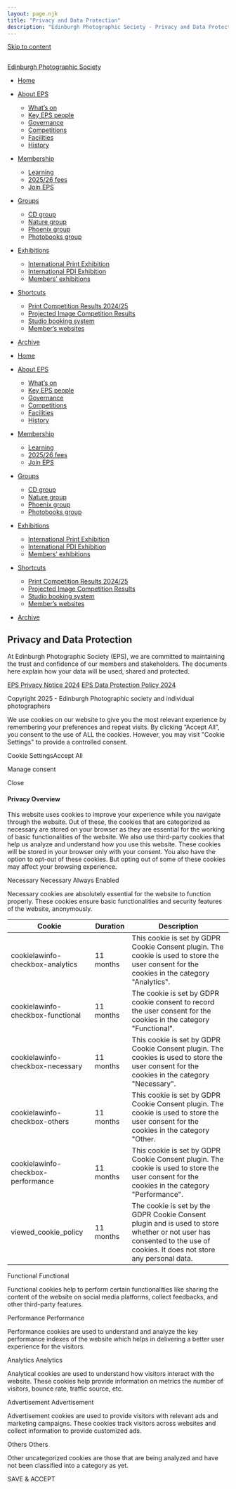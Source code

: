 ```yaml
---
layout: page.njk
title: "Privacy and Data Protection"
description: "Edinburgh Photographic Society - Privacy and Data Protection Policy"
---
```

[Skip to content](#main)

 ![](data:image/gif;base64,R0lGODlhAQABAAAAACH5BAEKAAEALAAAAAABAAEAAAICTAEAOw==)

[Edinburgh Photographic Society](https://www.edinburghphotographicsociety.co.uk/wp)

- [Home](/)
- [About EPS](/about-eps/)
  - [What’s on](/whats-on/)
  - [Key EPS people](/people/)
  - [Governance](/people-and-governance/)
  - [Competitions](/competitions-v2-2/)
  - [Facilities](/facilities/)
  - [History](/history/)

- [Membership](/membership/)
  - [Learning](/learning/)
  - [2025/26 fees](/membership/#fees)
  - [Join EPS](/membership/)

- [Groups](/groups/)
  - [CD group](/creative-digital/)
  - [Nature group](/nature-group/)
  - [Phoenix group](/phoenix/)
  - [Photobooks group](/photobooks/)

- [Exhibitions](/exhibitions/)
  - [International Print Exhibition](/international-ex-entries/)
  - [International PDI Exhibition](/international-pdi-entries/)
  - [Members’ exhibitions](/members-exhibitions/)

- [Shortcuts](/shortcuts/)
  - [Print Competition Results 2024/25](/competition-results/print-competition-results/)
  - [Projected Image Competition Results](/competition-results/projected-image-competition-results/)
  - [Studio booking system](https://www.edinburghphotographicsociety.co.uk/bookings/Web/?)
  - [Member’s websites](/member-websites/)

- [Archive](/archive-intro/)

- [Home](/)
- [About EPS](/about-eps/)
  - [What’s on](/whats-on/)
  - [Key EPS people](/people/)
  - [Governance](/people-and-governance/)
  - [Competitions](/competitions-v2-2/)
  - [Facilities](/facilities/)
  - [History](/history/)

- [Membership](/membership/)
  - [Learning](/learning/)
  - [2025/26 fees](/membership/#fees)
  - [Join EPS](/membership/)

- [Groups](/groups/)
  - [CD group](/creative-digital/)
  - [Nature group](/nature-group/)
  - [Phoenix group](/phoenix/)
  - [Photobooks group](/photobooks/)

- [Exhibitions](/exhibitions/)
  - [International Print Exhibition](/international-ex-entries/)
  - [International PDI Exhibition](/international-pdi-entries/)
  - [Members’ exhibitions](/members-exhibitions/)

- [Shortcuts](/shortcuts/)
  - [Print Competition Results 2024/25](/competition-results/print-competition-results/)
  - [Projected Image Competition Results](/competition-results/projected-image-competition-results/)
  - [Studio booking system](https://www.edinburghphotographicsociety.co.uk/bookings/Web/?)
  - [Member’s websites](/member-websites/)

- [Archive](/archive-intro/)

## Privacy and Data Protection

At Edinburgh Photographic Society (EPS), we are committed to maintaining the trust and confidence of our members and stakeholders. The documents here explain how your data will be used, shared and protected.

[EPS Privacy Notice 2024](https://www.dropbox.com/scl/fi/l7o6oj4n3723osjsl9aoj/EPS-Privacy-Notice-2024-V2.0.pdf?rlkey=6ifmawy95qhjomnwka6qkqyds&dl=0)
[EPS Data Protection Policy 2024](https://www.dropbox.com/scl/fi/atzhrs3b6ij4avo3caaji/EPS-Data-Protection-Policy-2024-V2.1.pdf?rlkey=3t7pabuudeyg1d2uds9ocbpxv&dl=0)

 Copyright 2025 - Edinburgh Photographic society and individual photographers

We use cookies on our website to give you the most relevant experience by remembering your preferences and repeat visits. By clicking “Accept All”, you consent to the use of ALL the cookies. However, you may visit "Cookie Settings" to provide a controlled consent.

Cookie SettingsAccept All

Manage consent

Close

#### Privacy Overview

This website uses cookies to improve your experience while you navigate through the website. Out of these, the cookies that are categorized as necessary are stored on your browser as they are essential for the working of basic functionalities of the website. We also use third-party cookies that help us analyze and understand how you use this website. These cookies will be stored in your browser only with your consent. You also have the option to opt-out of these cookies. But opting out of some of these cookies may affect your browsing experience.

 Necessary
Necessary
Always Enabled

 Necessary cookies are absolutely essential for the website to function properly. These cookies ensure basic functionalities and security features of the website, anonymously.

| Cookie | Duration | Description |
| --- | --- | --- |
| cookielawinfo-checkbox-analytics | 11 months | This cookie is set by GDPR Cookie Consent plugin. The cookie is used to store the user consent for the cookies in the category "Analytics". |
| cookielawinfo-checkbox-functional | 11 months | The cookie is set by GDPR cookie consent to record the user consent for the cookies in the category "Functional". |
| cookielawinfo-checkbox-necessary | 11 months | This cookie is set by GDPR Cookie Consent plugin. The cookies is used to store the user consent for the cookies in the category "Necessary". |
| cookielawinfo-checkbox-others | 11 months | This cookie is set by GDPR Cookie Consent plugin. The cookie is used to store the user consent for the cookies in the category "Other. |
| cookielawinfo-checkbox-performance | 11 months | This cookie is set by GDPR Cookie Consent plugin. The cookie is used to store the user consent for the cookies in the category "Performance". |
| viewed\_cookie\_policy | 11 months | The cookie is set by the GDPR Cookie Consent plugin and is used to store whether or not user has consented to the use of cookies. It does not store any personal data. |

 Functional
Functional

 Functional cookies help to perform certain functionalities like sharing the content of the website on social media platforms, collect feedbacks, and other third-party features.

 Performance
Performance

 Performance cookies are used to understand and analyze the key performance indexes of the website which helps in delivering a better user experience for the visitors.

 Analytics
Analytics

 Analytical cookies are used to understand how visitors interact with the website. These cookies help provide information on metrics the number of visitors, bounce rate, traffic source, etc.

 Advertisement
Advertisement

 Advertisement cookies are used to provide visitors with relevant ads and marketing campaigns. These cookies track visitors across websites and collect information to provide customized ads.

 Others
Others

 Other uncategorized cookies are those that are being analyzed and have not been classified into a category as yet.

SAVE & ACCEPT